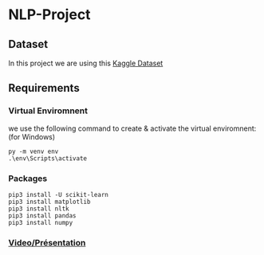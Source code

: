 # NLP-Project
## Dataset

In this project we are using this [Kaggle Dataset](https://www.kaggle.com/rmisra/news-category-dataset)

## Requirements
### Virtual Enviromnent
we use the following command to create & activate the virtual enviromnent: (for Windows)
```
py -m venv env
.\env\Scripts\activate
```
### Packages

```
pip3 install -U scikit-learn
pip3 install matplotlib
pip3 install nltk
pip3 install pandas
pip3 install numpy

```
### [Video/Présentation](https://drive.google.com/file/d/1ujO3gSbCfIElvb75MZcierHYx1dFxXba/view?usp=sharing)
